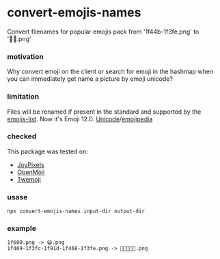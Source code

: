 # convert-emojis-names

Convert filenames for popular emojis pack from '1f44b-1f3fe.png' to '👋🏾.png'

### motivation
Why convert emoji on the client or search for emoji in the hashmap when you can immediately get name a picture by emoji unicode?

### limitation
Files will be renamed if present in the standard and supported by the [emojis-list](https://github.com/Kikobeats/emojis-list). Now it's Emoji 12.0. [Unicode](https://unicode.org/emoji/charts/)/[emojipedia](https://emojipedia.org/emoji-12.0/)

### checked
This package was tested on:
- [JoyPixels](https://www.joypixels.com/)
- [OpenMoji](https://www.openmoji.org/)
- [Twemoji](https://twemoji.twitter.com/)

### usase
```
npx convert-emojis-names input-dir output-dir
```

### example
```
1f600.png -> 😀.png
1f469-1f3fc-1f91d-1f468-1f3fe.png -> 👩🏼‍🤝‍👨🏾.png
```
